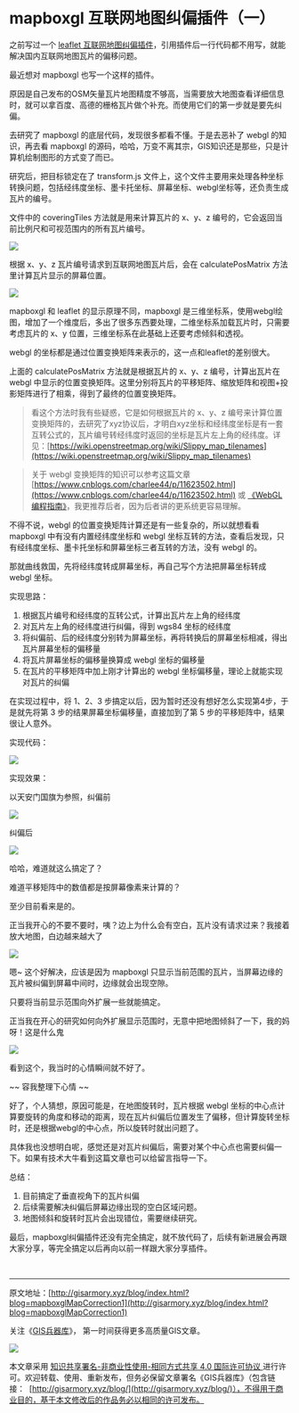 # mapboxgl 互联网地图纠偏插件（一）

之前写过一个 [leaflet 互联网地图纠偏插件](http://gisarmory.xyz/blog/index.html?blog=leafletMapCorrection)，引用插件后一行代码都不用写，就能解决国内互联网地图瓦片的偏移问题。

最近想对 mapboxgl 也写一个这样的插件。

原因是自己发布的OSM矢量瓦片地图精度不够高，当需要放大地图查看详细信息时，就可以拿百度、高德的栅格瓦片做个补充。而使用它们的第一步就是要先纠偏。

去研究了 mapboxgl 的底层代码，发现很多都看不懂。于是去恶补了 webgl 的知识，再去看 mapboxgl 的源码，哈哈，万变不离其宗，GIS知识还是那些，只是计算机绘制图形的方式变了而已。

研究后，把目标锁定在了 transform.js 文件上，这个文件主要用来处理各种坐标转换问题，包括经纬度坐标、墨卡托坐标、屏幕坐标、webgl坐标等，还负责生成瓦片的编号。

文件中的 coveringTiles 方法就是用来计算瓦片的 x、y、z 编号的，它会返回当前比例尺和可视范围内的所有瓦片编号。

![](http://blogimage.gisarmory.xyz/20210617192140.png)



根据 x、y、z 瓦片编号请求到互联网地图瓦片后，会在 calculatePosMatrix 方法里计算瓦片显示的屏幕位置。

![](http://blogimage.gisarmory.xyz/20210617192149.png)



mapboxgl 和 leaflet 的显示原理不同，mapboxgl 是三维坐标系，使用webgl绘图，增加了一个维度后，多出了很多东西要处理，二维坐标系加载瓦片时，只需要考虑瓦片的 x、y 位置，三维坐标系在此基础上还要考虑倾斜和透视。

webgl 的坐标都是通过位置变换矩阵来表示的，这一点和leaflet的差别很大。

上面的 calculatePosMatrix 方法就是根据瓦片的 x、y、z 编号，计算出瓦片在 webgl 中显示的位置变换矩阵。这里分别将瓦片的平移矩阵、缩放矩阵和视图+投影矩阵进行了相乘，得到了最终的位置变换矩阵。

> 看这个方法时我有些疑惑，它是如何根据瓦片的 x、y、z 编号来计算位置变换矩阵的，去研究了xyz协议后，才明白xyz坐标和经纬度坐标是有一套互转公式的，瓦片编号转经纬度时返回的坐标是瓦片左上角的经纬度。详见：[https://wiki.openstreetmap.org/wiki/Slippy_map_tilenames](https://wiki.openstreetmap.org/wiki/Slippy_map_tilenames)
>

> 关于 webgl 变换矩阵的知识可以参考这篇文章 [https://www.cnblogs.com/charlee44/p/11623502.html](https://www.cnblogs.com/charlee44/p/11623502.html) 或 [《WebGL编程指南》](https://github.com/linghuam/boutique-books/tree/master/b04-%E5%9B%BE%E5%BD%A2%E5%AD%A6%E4%B8%8E%E5%8F%AF%E8%A7%86%E5%8C%96)，我更推荐后者，因为后者讲的更系统更容易理解。

不得不说，webgl 的位置变换矩阵计算还是有一些复杂的，所以就想看看 mapboxgl 中有没有内置经纬度坐标和 webgl 坐标互转的方法，查看后发现，只有经纬度坐标、墨卡托坐标和屏幕坐标三者互转的方法，没有 webgl 的。

那就曲线救国，先将经纬度转成屏幕坐标，再自己写个方法把屏幕坐标转成 webgl 坐标。

实现思路：

1. 根据瓦片编号和经纬度的互转公式，计算出瓦片左上角的经纬度
2. 对瓦片左上角的经纬度进行纠偏，得到 wgs84 坐标的经纬度
3. 将纠偏前、后的经纬度分别转为屏幕坐标，再将转换后的屏幕坐标相减，得出瓦片屏幕坐标的偏移量
4. 将瓦片屏幕坐标的偏移量换算成 webgl 坐标的偏移量
5. 在瓦片的平移矩阵中加上刚才计算出的 webgl 坐标偏移量，理论上就能实现对瓦片的纠偏

在实现过程中，将 1、2、3 步搞定以后，因为暂时还没有想好怎么实现第4步，于是就先将第 3 步的结果屏幕坐标偏移量，直接加到了第 5 步的平移矩阵中，结果很让人意外。

实现代码：

![](http://blogimage.gisarmory.xyz/20210617192156.png)



实现效果：

以天安门国旗为参照，纠偏前

![](http://blogimage.gisarmory.xyz/20210617173332.png)



纠偏后

![](http://blogimage.gisarmory.xyz/20210617173335.png)



哈哈，难道就这么搞定了？

难道平移矩阵中的数值都是按屏幕像素来计算的？

至少目前看来是的。



正当我开心的不要不要时，咦？边上为什么会有空白，瓦片没有请求过来？我接着放大地图，白边越来越大了

![](http://blogimage.gisarmory.xyz/20210617173338.gif)



嗯~ 这个好解决，应该是因为 mapboxgl 只显示当前范围的瓦片，当屏幕边缘的瓦片被纠偏到屏幕中间时，边缘就会出现空隙。

只要将当前显示范围向外扩展一些就能搞定。

正当我在开心的研究如何向外扩展显示范围时，无意中把地图倾斜了一下，我的妈呀！这是什么鬼

![](http://blogimage.gisarmory.xyz/20210617173342.gif)



看到这个，我当时的心情瞬间就不好了。

~~  容我整理下心情  ~~

好了，个人猜想，原因可能是，在地图旋转时，瓦片根据 webgl 坐标的中心点计算要旋转的角度和移动的距离，现在瓦片纠偏后位置发生了偏移，但计算旋转坐标时，还是根据webgl的中心点，所以旋转时就出问题了。

具体我也没想明白呢，感觉还是对瓦片纠偏后，需要对某个中心点也需要纠偏一下。如果有技术大牛看到这篇文章也可以给留言指导一下。

总结：

1. 目前搞定了垂直视角下的瓦片纠偏
2. 后续需要解决纠偏后屏幕边缘出现的空白区域问题。
3. 地图倾斜和旋转时瓦片会出现错位，需要继续研究。

最后，mapboxgl纠偏插件还没有完全搞定，就不放代码了，后续有新进展会再跟大家分享，等完全搞定以后再向以前一样跟大家分享插件。

<br>

* * *

原文地址：[http://gisarmory.xyz/blog/index.html?blog=mapboxglMapCorrection1](http://gisarmory.xyz/blog/index.html?blog=mapboxglMapCorrection1)

关注《[GIS兵器库](http://gisarmory.xyz/blog/index.html?blog=wechat)》， 第一时间获得更多高质量GIS文章。

![](http://blogimage.gisarmory.xyz/20200923063756.png)

本文章采用 [知识共享署名-非商业性使用-相同方式共享 4.0 国际许可协议 ](https://creativecommons.org/licenses/by-nc-sa/4.0/deed.zh)进行许可。欢迎转载、使用、重新发布，但务必保留文章署名《GIS兵器库》（包含链接：  [http://gisarmory.xyz/blog/](http://gisarmory.xyz/blog/)），不得用于商业目的，基于本文修改后的作品务必以相同的许可发布。





